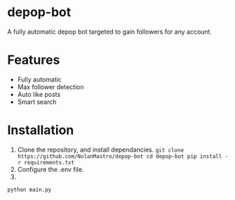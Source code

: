 # depop-bot
A fully automatic depop bot targeted to gain followers for any account. 


# Features
- Fully automatic
- Max follower detection
- Auto like posts
- Smart search

# Installation

1. Clone the repository, and install dependancies.
``
git clone https://github.com/NolanMastro/depop-bot
cd depop-bot
pip install -r requirements.txt
``
2. Configure the .env file.
3. 
``
python main.py
``


